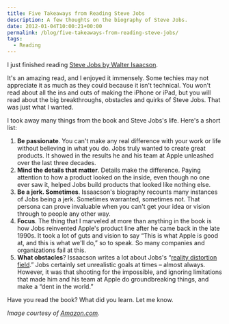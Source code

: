 ```yaml
---
title: Five Takeaways from Reading Steve Jobs
description: A few thoughts on the biography of Steve Jobs.
date: 2012-01-04T10:00:21+00:00
permalink: /blog/five-takeaways-from-reading-steve-jobs/
tags:
  - Reading
---
```


I just finished reading [Steve Jobs by Walter Isaacson](http://www.amazon.com/Steve-Jobs-Walter-Isaacson/dp/1451648537).

It's an amazing read, and I enjoyed it immensely. Some techies may not appreciate it as much as they could because it isn't technical. You won't read about all the ins and outs of making the iPhone or iPad, but you will read about the big breakthroughs, obstacles and quirks of Steve Jobs. That was just what I wanted.

I took away many things from the book and Steve Jobs's life. Here's a short list:

  1. **Be passionate**. You can't make any real difference with your work or life without believing in what you do. Jobs truly wanted to create great products. It showed in the results he and his team at Apple unleashed over the last three decades.
  2. **Mind the details that matter**. Details make the difference. Paying attention to how a product looked on the inside, even though no one ever saw it, helped Jobs build products that looked like nothing else.
  3. **Be a jerk. Sometimes**. Issaacson's biography recounts many instances of Jobs being a jerk. Sometimes warranted, sometimes not. That persona can prove invaluable when you can't get your idea or vision through to people any other way.
  4. **Focus**. The thing that I marveled at more than anything in the book is how Jobs reinvented Apple's product line after he came back in the late 1990s. It took a lot of guts and vision to say &#8220;This is what Apple is good at, and this is what we'll do,&#8221; so to speak. So many companies and organizations fail at this.
  5. **What obstacles**? Issaacson writes a lot about Jobs's &#8220;[reality distortion field](http://en.wikipedia.org/wiki/Reality_distortion_field).&#8221; Jobs certainly set unrealistic goals at times – almost always. However, it was that shooting for the impossible, and ignoring limitations that made him and his team at Apple do groundbreaking things, and make a &#8220;dent in the world.&#8221;

Have you read the book? What did you learn. Let me know.

_Image courtesy of [Amazon.com](http://www.amazon.com/Steve-Jobs-Walter-Isaacson/dp/1451648537)._